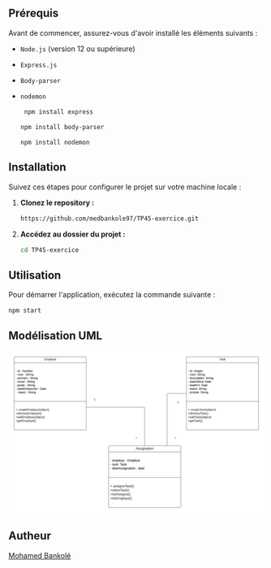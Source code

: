 

## Prérequis
Avant de commencer, assurez-vous d'avoir installé les éléments suivants :

- `Node.js` (version 12 ou supérieure)
- `Express.js` 
- `Body-parser` 
- `nodemon` 
  
  
   ```express
    npm install express
    ```
  ```body-parser
  npm install body-parser
  ```
   ```nodemon
  npm install nodemon
  ```

## Installation

Suivez ces étapes pour configurer le projet sur votre machine locale :

1. **Clonez le repository :**

    ```bash
    https://github.com/medbankole97/TP45-exercice.git
    ```

2. **Accédez au dossier du projet :**

    ```bash
    cd TP45-exercice
    ```

## Utilisation

Pour démarrer l'application, exécutez la commande suivante :

```bash
npm start
```


## Modélisation UML

![Modélisation](exercieTp45.png)


## Autheur
[Mohamed Bankolé](https://github.com/medbankole97)